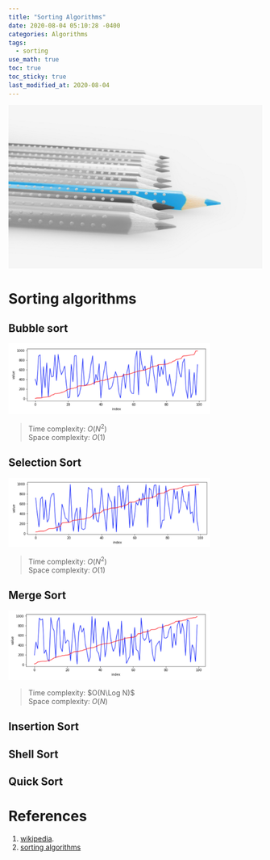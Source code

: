 ```yaml
---
title: "Sorting Algorithms"
date: 2020-08-04 05:10:28 -0400
categories: Algorithms
tags:
  - sorting
use_math: true
toc: true
toc_sticky: true
last_modified_at: 2020-08-04
---
```

<img src="/assets/images/pencils.jpg" width="600px" >

  
  
# Sorting algorithms 

## Bubble sort 
   
  <script src="https://gist.github.com/gimoonnam/12ec9b64cf97ec316a3252d4718662a2.js"></script>
  
  <img src="/assets/images/res_sort_bubble.png" width="400px" >
  
  > Time complexity: $O(N^2)$   
  > Space complexity:  $O(1)$  
  
  
  
 
## Selection Sort 

  <script src="https://gist.github.com/gimoonnam/e633fa2e3eeeb5b15db2b706dfaa5902.js"></script>
  
  <img src="/assets/images/res_sort_selection.png" width="400px" >
    
  > Time complexity: $O(N^2)$   
  > Space complexity:  $O(1)$  



## Merge Sort 

  <script src="https://gist.github.com/gimoonnam/e8d977457f86706d81eea0774878885c.js"></script>
  
  <img src="/assets/images/res_sort_merge.png" width="400px" >
  
  > Time complexity: $O(N\Log N)$   
  > Space complexity:  $O(N)$  



## Insertion Sort 

## Shell Sort 

## Quick Sort 








# References 
  1. [wikipedia](https://en.wikipedia.org/wiki/Sorting_algorithm).  
  2. [sorting algorithms](http://ejklike.github.io/2017/03/04/sorting-algorithms-with-python.html)  
  
  
